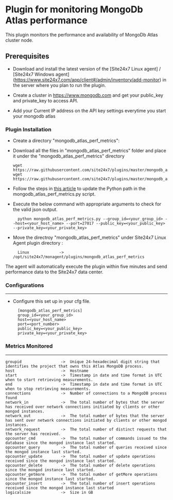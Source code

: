 Plugin for monitoring MongoDb Atlas performance
==============================================

This plugin monitors the performance and availability of MongoDb Atlas cluster node.

## Prerequisites

- Download and install the latest version of the [Site24x7 Linux agent] / [Site24x7 Windows agent] (https://www.site24x7.com/app/client#/admin/inventory/add-monitor) in the server where you plan to run the plugin. 
		
- Create a cluster in https://www.mongodb.com and get your public_key and private_key to access API.

- Add your Current IP address on the API key settings everytime you start your mongodb atlas


### Plugin Installation

- Create a directory "mongodb_atlas_perf_metrics": 
      
- Download all the files in "mongodb_atlas_perf_metrics" folder and place it under the "mongodb_atlas_perf_metrics" directory

	  wget https://raw.githubusercontent.com/site24x7/plugins/master/mongodb_atlas_perf_metrics/mongodb_atlas_perf_metrics.py
	  wget https://raw.githubusercontent.com/site24x7/plugins/master/mongodb_atlas_perf_metrics/mongodb_atlas_perf_metrics.cfg

- Follow the steps in [this article](https://support.site24x7.com/portal/en/kb/articles/updating-python-path-in-a-plugin-script-for-linux-servers) to update the Python path in the mongodb_atlas_perf_metrics.py script.

- Execute the below command with appropriate arguments to check for the valid json output.  

		python mongodb_atlas_perf_metrics.py --group_id=<your_group_id> --host=<your_host_name> --port=27017 --public_key=<your_public_key> --private_key=<your_private_key>
		
- Move the directroy "mongodb_atlas_perf_metrics"  under Site24x7 Linux Agent plugin directory :

		Linux             ->   /opt/site24x7/monagent/plugins/mongodb_atlas_perf_metrics


The agent will automatically execute the plugin within five minutes and send performance data to the Site24x7 data center.


### Configurations
---
- Configure this set up in your cfg file.  

                
		
		[mongodb_atlas_perf_metrics]
		group_id=<your_group_id> 
		host=<your_host_name> 
		port=<port_number> 
		public_key=<your_public_key> 
		private_key=<your_private_key>

### Metrics Monitored
---

	groupid                 ->	Unique 24-hexadecimal digit string that identifies the project that owns this Atlas MongoDB process.
	host                    ->	Hostname
	start                   ->	Timestamp in date and time format in UTC when to start retrieving measurements.
	end                     ->	Timestamp in date and time format in UTC when to stop retrieving measurements.
	connections             ->	Number of connections to a MongoDB process found 
	network_in              ->	The total number of bytes that the server has received over network connections initiated by clients or other mongod instances.
	network_out             ->	The total number of bytes that the server has sent over network connections initiated by clients or other mongod instances.
	network_request         ->	The total number of distinct requests that the server has received.
	opcounter_cmd           ->	The total number of commands issued to the database since the mongod instance last started.
	opcounter_query         ->	The total number of queries received since the mongod instance last started.
	opcounter_update        ->	The total number of update operations received since the mongod instance last started.
	opcounter_delete        ->	The total number of delete operations since the mongod instance last started.
	opcounter_getmore       ->	The total number of getMore operations since the mongod instance last started.
	opcounter_insert        ->	The total number of insert operations received since the mongod instance last started
	logicalsize             ->	Size in GB
